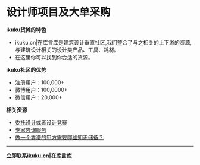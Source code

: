 # 设计师项目及大单采购

**ikuku货摊的特色**  

* ikuku.cn|在库言库是建筑设计垂直社区,我们整合了与之相关的上下游的资源,与建筑设计相关的设计类产品、工具、耗材。  
* 在这里你可以找到你合适的货源。

**ikuku社区的优势**  

* 注册用户：100,000+
* 微博用户：100,0000+
* 微信用户：20,000+

**相关资源**  

* [委托设计或者设计竞赛](http://www.ikuku.cn/o2o.php)  
* [专家咨询服务](http://wenda.ikuku.cn/index.php?qa=ask&cat=7) 
* [做一个靠谱的甲方需要哪些知识储备？](http://www.ikuku.cn/tag/%E7%94%B2%E6%96%B9%E6%95%85%E4%BA%8B)

-----

**[立即联系ikuku.cn|在库言库](contact.md)**

